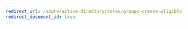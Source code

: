 ```yaml
---
redirect_url: /azure/active-directory/roles/groups-create-eligible
redirect_document_id: true
---
```

